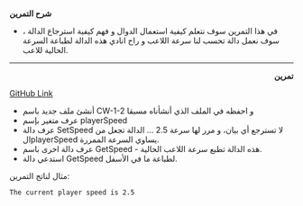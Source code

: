 


# <p dir="rtl">
<strong>شرح التمرين</strong></p>




- في هذا التمرين سوف نتعلم كيفية استعمال الدوال و فهم كيفية استرجاع الدالة ، سوف نعمل دالة تحسب لنا سرعة اللاعب و راح انادي هذه الدالة لطباعة السرعة الحالية للاعب.

---

<p dir="rtl">
<strong>تمرين</strong> </p>


[GitHub Link](https://github.com/kuwaitcodes/gamedev-c2-cw4)



- أنشئ ملف جديد باسم CW-1-2 و احفظه في الملف الذي أنشأناه مسبقا
- عرف متغير بإسم playerSpeed
- عرف دالة  SetSpeed   لا تسترجع أي بيان، و مرر لها سرعة 2.5 … الدالة تجعل من الplayerSpeed يساوي السرعة الممررة.
- عرف دالة اخرى باسم GetSpeed - هذه الدالة تطبع سرعة اللاعب الحالية.
- استدعي دالة GetSpeed لطباعة ما في الأسفل.

مثال لناتج التمرين:



```
The current player speed is 2.5
